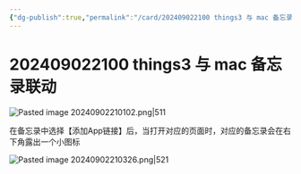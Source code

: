 ```yaml
---
{"dg-publish":true,"permalink":"/card/202409022100 things3 与 mac 备忘录联动/","tags":["things3","mac"],"noteIcon":"2","created":"2024-09-02T21:00:47+08:00","updated":"2024-09-02T21:06:18+08:00"}
---
```



# 202409022100 things3 与 mac 备忘录联动

![Pasted image 20240902210102.png|511](/img/user/attachs/Pasted%20image%2020240902210102.png)

在备忘录中选择【添加App链接】后，当打开对应的页面时，对应的备忘录会在右下角露出一个小图标


![Pasted image 20240902210326.png|521](/img/user/attachs/Pasted%20image%2020240902210326.png)
